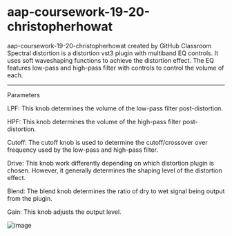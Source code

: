 # aap-coursework-19-20-christopherhowat
aap-coursework-19-20-christopherhowat created by GitHub Classroom
Spectral distortion is a distortion vst3 plugin with multiband EQ controls. 
It uses soft waveshaping functions to achieve the distortion effect. 
The EQ features low-pass and high-pass filter with controls to control the volume of each. 
_____________________________________________________________________________________________________________

Parameters

LPF: This knob determines the volume of the low-pass filter post-distortion.

HPF: This knob determines the volume of the high-pass filter post-distortion.

Cutoff: The cutoff knob is used to determine the cutoff/crossover over frequency used by the low-pass and high-pass filter.

Drive: This knob work differently depending on which distortion plugin is chosen. However, it generally determines the shaping level of the distortion effect.

Blend: The blend knob determines the ratio of dry to wet signal being output from the plugin.

Gain: This knob adjusts the output level.

![image](https://user-images.githubusercontent.com/61229580/201404584-e0680a9d-faf2-4dc3-83a2-604a3d9efc17.png)

